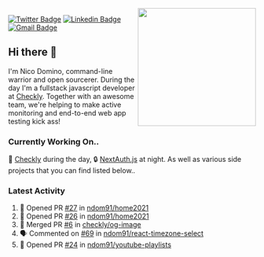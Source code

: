 <img align="right" src="https://user-images.githubusercontent.com/7415984/172472491-91b16eac-fa22-4ecf-92df-d687139fd1f9.gif" width="240" />


[![Twitter Badge](https://img.shields.io/badge/-@ndom91-1ca0f1?style=flat-square&labelColor=1ca0f1&logo=twitter&logoColor=white&link=https://twitter.com/ndom91)](https://twitter.com/ndom91) [![Linkedin Badge](https://img.shields.io/badge/-ndom91-blue?style=flat-square&logo=Linkedin&logoColor=white&link=https://www.linkedin.com/in/ndom91/)](https://www.linkedin.com/in/ndom91/) [![Gmail Badge](https://img.shields.io/badge/-yo@ndo.dev-c14438?style=flat-square&logo=mail.ru&logoColor=white&link=mailto:yo@ndo.dev)](mailto:yo@ndo.dev)

## Hi there 👋

I'm Nico Domino, command-line warrior and open sourcerer. During the day I'm a fullstack javascript developer at [Checkly](https://checklyhq.com). Together with an awesome team, we're helping to make active monitoring and end-to-end web app testing kick ass!

### Currently Working On..

🦝 [Checkly](https://checklyhq.com) during the day, 🔒 [NextAuth.js](https://github.com/nextauthjs/next-auth) at night. As well as various side projects that you can find listed below..

<!--START_SECTION_PROFILE_VIEWS:readme-info-->
<!--END_SECTION_PROFILE_VIEWS:readme-info-->

<!--START_SECTION_DAILY_COMMIT:readme-info-->
<!--END_SECTION_DAILY_COMMIT:readme-info-->

<!--START_SECTION_WEEKLY_COMMIT:readme-info-->
<!--END_SECTION_WEEKLY_COMMIT:readme-info-->

### Latest Activity

<!--START_SECTION:activity-->
1. 💪 Opened PR [#27](https://github.com/ndom91/home2021/pull/27) in [ndom91/home2021](https://github.com/ndom91/home2021)
2. 💪 Opened PR [#26](https://github.com/ndom91/home2021/pull/26) in [ndom91/home2021](https://github.com/ndom91/home2021)
3. 🎉 Merged PR [#6](https://github.com/checkly/og-image/pull/6) in [checkly/og-image](https://github.com/checkly/og-image)
4. 🗣 Commented on [#69](https://github.com/ndom91/react-timezone-select/issues/69) in [ndom91/react-timezone-select](https://github.com/ndom91/react-timezone-select)
5. 💪 Opened PR [#24](https://github.com/ndom91/youtube-playlists/pull/24) in [ndom91/youtube-playlists](https://github.com/ndom91/youtube-playlists)
<!--END_SECTION:activity-->
